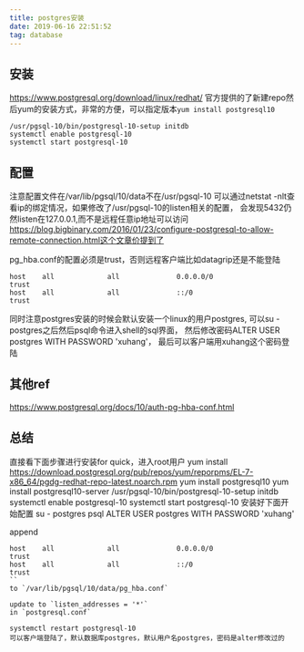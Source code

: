 ```yaml
---
title: postgres安装
date: 2019-06-16 22:51:52
tag: database
---
```



## 安装
https://www.postgresql.org/download/linux/redhat/
官方提供的了新建repo然后yum的安装方式，非常的方便，可以指定版本`yum install postgresql10`
```
/usr/pgsql-10/bin/postgresql-10-setup initdb
systemctl enable postgresql-10
systemctl start postgresql-10
```



## 配置
注意配置文件在/var/lib/pgsql/10/data不在/usr/pgsql-10
可以通过netstat -nlt查看ip的绑定情况，如果修改了/usr/pgsql-10的listen相关的配置，
会发现5432仍然listen在127.0.0.1,而不是远程任意ip地址可以访问
https://blog.bigbinary.com/2016/01/23/configure-postgresql-to-allow-remote-connection.html这个文章价提到了

pg_hba.conf的配置必须是trust，否则远程客户端比如datagrip还是不能登陆
```
host    all             all              0.0.0.0/0                       trust
host    all             all              ::/0                            trust
```
同时注意postgres安装的时候会默认安装一个linux的用户postgres,
可以su - postgres之后然后psql命令进入shell的sql界面，
然后修改密码ALTER USER postgres WITH PASSWORD 'xuhang'，
最后可以客户端用xuhang这个密码登陆


## 其他ref
https://www.postgresql.org/docs/10/auth-pg-hba-conf.html

## 总结
直接看下面步骤进行安装for quick，进入root用户
yum install https://download.postgresql.org/pub/repos/yum/reporpms/EL-7-x86_64/pgdg-redhat-repo-latest.noarch.rpm
yum install postgresql10
yum install postgresql10-server
/usr/pgsql-10/bin/postgresql-10-setup initdb
systemctl enable postgresql-10
systemctl start postgresql-10
安装好下面开始配置
su - postgres
psql
ALTER USER postgres WITH PASSWORD 'xuhang'


append
```
host    all             all              0.0.0.0/0                       trust
host    all             all              ::/0                            trust
``
to `/var/lib/pgsql/10/data/pg_hba.conf`

update to `listen_addresses = '*'`
in `postgresql.conf`

systemctl restart postgresql-10
可以客户端登陆了，默认数据库postgres，默认用户名postgres，密码是alter修改过的